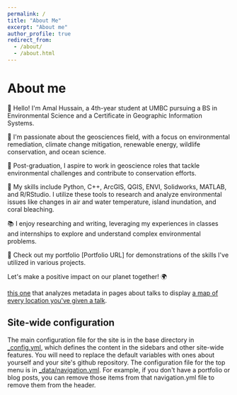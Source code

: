 ```yaml
---
permalink: /
title: "About Me"
excerpt: "About me"
author_profile: true
redirect_from: 
  - /about/
  - /about.html
---
```



About me
======
👋 Hello! I'm Amal Hussain, a 4th-year student at UMBC pursuing a BS in Environmental Science and a Certificate in Geographic Information Systems.

🌱 I'm passionate about the geosciences field, with a focus on environmental remediation, climate change mitigation, renewable energy, wildlife conservation, and ocean science.

💼 Post-graduation, I aspire to work in geoscience roles that tackle environmental challenges and contribute to conservation efforts.

🔬 My skills include Python, C++, ArcGIS, QGIS, ENVI, Solidworks, MATLAB, and R/RStudio. I utilize these tools to research and analyze environmental issues like changes in air and water temperature, island inundation, and coral bleaching.

📚 I enjoy researching and writing, leveraging my experiences in classes and internships to explore and understand complex environmental problems.

🔗 Check out my portfolio [Portfolio URL] for demonstrations of the skills I've utilized in various projects.

Let's make a positive impact on our planet together! 🌍


[this one](https://github.com/academicpages/academicpages.github.io/blob/master/talkmap.ipynb) that analyzes metadata in pages about talks to display [a map of every location you've given a talk](https://academicpages.github.io/talkmap.html).


Site-wide configuration
------
The main configuration file for the site is in the base directory in [_config.yml](https://github.com/academicpages/academicpages.github.io/blob/master/_config.yml), which defines the content in the sidebars and other site-wide features. You will need to replace the default variables with ones about yourself and your site's github repository. The configuration file for the top menu is in [_data/navigation.yml](https://github.com/academicpages/academicpages.github.io/blob/master/_data/navigation.yml). For example, if you don't have a portfolio or blog posts, you can remove those items from that navigation.yml file to remove them from the header. 



